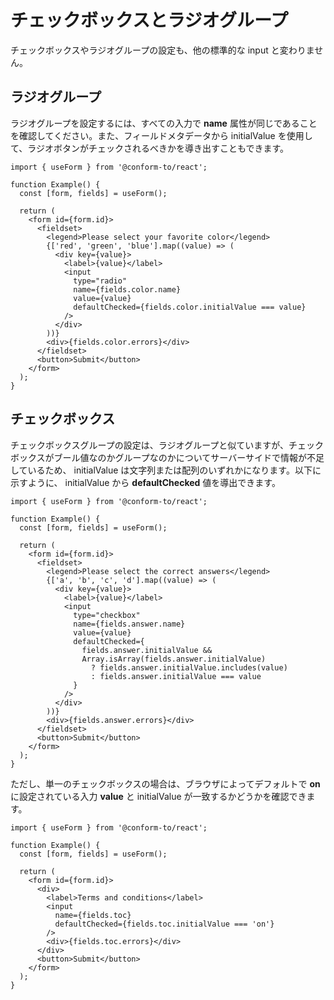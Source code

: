 # チェックボックスとラジオグループ

チェックボックスやラジオグループの設定も、他の標準的な input と変わりません。

## ラジオグループ

ラジオグループを設定するには、すべての入力で **name** 属性が同じであることを確認してください。また、フィールドメタデータから initialValue を使用して、ラジオボタンがチェックされるべきかを導き出すこともできます。

```tsx
import { useForm } from '@conform-to/react';

function Example() {
  const [form, fields] = useForm();

  return (
    <form id={form.id}>
      <fieldset>
        <legend>Please select your favorite color</legend>
        {['red', 'green', 'blue'].map((value) => (
          <div key={value}>
            <label>{value}</label>
            <input
              type="radio"
              name={fields.color.name}
              value={value}
              defaultChecked={fields.color.initialValue === value}
            />
          </div>
        ))}
        <div>{fields.color.errors}</div>
      </fieldset>
      <button>Submit</button>
    </form>
  );
}
```

## チェックボックス

チェックボックスグループの設定は、ラジオグループと似ていますが、チェックボックスがブール値なのかグループなのかについてサーバーサイドで情報が不足しているため、 initialValue は文字列または配列のいずれかになります。以下に示すように、 initialValue から **defaultChecked** 値を導出できます。

```tsx
import { useForm } from '@conform-to/react';

function Example() {
  const [form, fields] = useForm();

  return (
    <form id={form.id}>
      <fieldset>
        <legend>Please select the correct answers</legend>
        {['a', 'b', 'c', 'd'].map((value) => (
          <div key={value}>
            <label>{value}</label>
            <input
              type="checkbox"
              name={fields.answer.name}
              value={value}
              defaultChecked={
                fields.answer.initialValue &&
                Array.isArray(fields.answer.initialValue)
                  ? fields.answer.initialValue.includes(value)
                  : fields.answer.initialValue === value
              }
            />
          </div>
        ))}
        <div>{fields.answer.errors}</div>
      </fieldset>
      <button>Submit</button>
    </form>
  );
}
```

ただし、単一のチェックボックスの場合は、ブラウザによってデフォルトで **on** に設定されている入力 **value** と initialValue が一致するかどうかを確認できます。

```tsx
import { useForm } from '@conform-to/react';

function Example() {
  const [form, fields] = useForm();

  return (
    <form id={form.id}>
      <div>
        <label>Terms and conditions</label>
        <input
          name={fields.toc}
          defaultChecked={fields.toc.initialValue === 'on'}
        />
        <div>{fields.toc.errors}</div>
      </div>
      <button>Submit</button>
    </form>
  );
}
```
